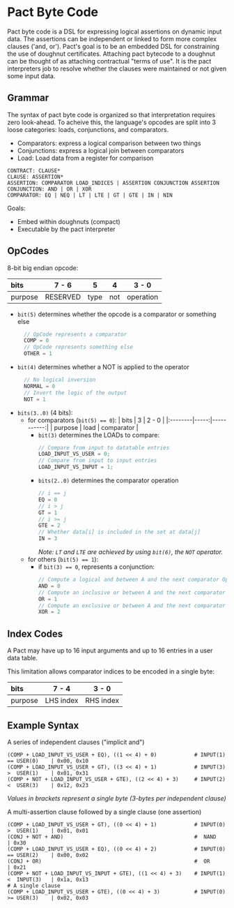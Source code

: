 # Pact Byte Code
Pact byte code is a DSL for expressing logical assertions on dynamic input data.
The assertions can be independent or linked to form more complex clauses ('and, or').
Pact's goal is to be an embedded DSL for constraining the use of doughnut certificates.
Attaching pact bytecode to a doughnut can be thought of as attaching contractual "terms of use".
It is the pact interpreters job to resolve whether the clauses were maintained or not given
some input data.

## Grammar
The syntax of pact byte code is organized so that interpretation requires zero look-ahead.
To acheive this, the language's opcodes are split into 3 loose categories: loads, conjunctions, and comparators.
- Comparators: express a logical comparison between two things
- Conjunctions: express a logical join between comparators
- Load: Load data from a register for comparison

```
CONTRACT: CLAUSE*
CLAUSE: ASSERTION*
ASSERTION: COMPARATOR LOAD_INDICES | ASSERTION CONJUNCTION ASSERTION
CONJUNCTION: AND | OR | XOR
COMPARATOR: EQ | NEQ | LT | LTE | GT | GTE | IN | NIN
```

Goals:
- Embed within doughnuts (compact)
- Executable by the pact interpreter

## OpCodes
8-bit big endian opcode:

| bits    |    7 - 6 |    5 |   4 |      3 - 0 |
|:--------|:--------:|:----:|:---:|:----------:|
| purpose | RESERVED | type | not |  operation |

- `bit(5)` determines whether the opcode is a comparator or something else
  ```rust
    // OpCode represents a comparator
    COMP = 0
    // OpCode represents something else
    OTHER = 1
  ```
- `bit(4)` determines whether a NOT is applied to the operator
  ```rust
    // No logical inversion
    NORMAL = 0
    // Invert the logic of the output
    NOT = 1
  ```
- `bits(3..0)` (4 bits):
  - for comparators (`bit(5) == 0`):
    | bits    |    3 |      2 - 0 |
    |:--------|-----:|-----------:|
    | purpose | load | comparator |
    - `bit(3)` determines the LOADs to compare:
      ```rust
      // Compare from input to datatable entries
      LOAD_INPUT_VS_USER = 0;
      // Compare from input to input entries
      LOAD_INPUT_VS_INPUT = 1;
      ```
    - `bits(2..0)` determines the comparator operation
      ```rust
      // i == j
      EQ = 0
      // i > j
      GT = 1
      // i >= j
      GTE = 2
      // Whether data[i] is included in the set at data[j]
      IN = 3
      ```
      *Note: `LT` and `LTE` are achieved by using `bit(6)`, the `NOT` operator.*
  - for others (`bit(5) == 1`):
    - if `bit(3) == 0`, represents a conjunction:
      ```rust
      // Compute a logical and between A and the next comparator OpCode
      AND = 0
      // Compute an inclusive or between A and the next comparator OpCode
      OR = 1
      // Compute an exclusive or between A and the next comparator OpCode
      XOR = 2
      ```

## Index Codes

A Pact may have up to 16 input arguments and up to 16 entries in a user data table.

This limitation allows comparator indices to be encoded in a single byte:

| bits    |      7 - 4 |     3 - 0 |
|:--------|:----------:|:---------:|
| purpose |  LHS index | RHS index |

## Example Syntax

A series of independent clauses ("implicit and")
```pact
(COMP + LOAD_INPUT_VS_USER + EQ), ((1 << 4) + 0)            # INPUT(1) == USER(0)    | 0x00, 0x10
(COMP + LOAD_INPUT_VS_USER + GT), ((3 << 4) + 1)            # INPUT(3) >  USER(1)    | 0x01, 0x31
(COMP + NOT + LOAD_INPUT_VS_USER + GTE), ((2 << 4) + 3)     # INPUT(2) <  USER(3)    | 0x12, 0x23
```
*Values in brackets represent a single byte (3-bytes per independent clause)*

A multi-assertion clause followed by a single clause (one assertion)
```pact
(COMP + LOAD_INPUT_VS_USER + GT), ((0 << 4) + 1)            # INPUT(0) >  USER(1)    | 0x01, 0x01
(CONJ + NOT + AND)                                          #  NAND                  | 0x30
(COMP + LOAD_INPUT_VS_USER + EQ), ((0 << 4) + 2)            # INPUT(0) == USER(2)    | 0x00, 0x02
(CONJ + OR)                                                 #  OR                    | 0x21
(COMP + NOT + LOAD_INPUT_VS_INPUT + GTE), ((1 << 4) + 3)    # INPUT(1) <  INPUT(3)   | 0x1a, 0x13
# A single clause
(COMP + LOAD_INPUT_VS_USER + GTE), ((0 << 4) + 3)           # INPUT(0) >= USER(3)    | 0x02, 0x03
```
